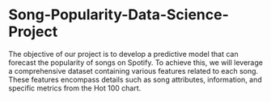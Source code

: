 # Song-Popularity-Data-Science-Project
The objective of our project is to develop a predictive model that can forecast the popularity of songs on Spotify. To achieve this, we will leverage a comprehensive dataset containing various features related to each song. These features encompass details such as song attributes, information, and specific metrics from the Hot 100 chart.
